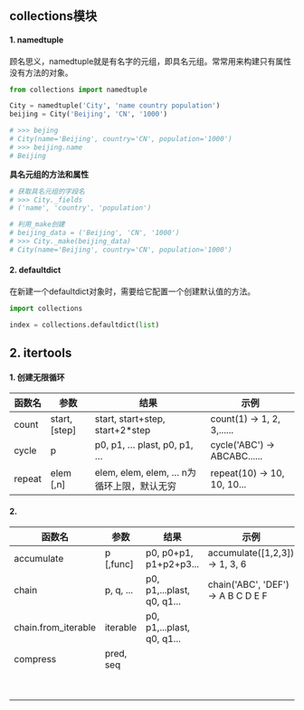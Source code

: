 ## collections模块

#### 1. namedtuple

顾名思义，namedtuple就是有名字的元组，即具名元组。常常用来构建只有属性没有方法的对象。

```python
from collections import namedtuple

City = namedtuple('City', 'name country population')
beijing = City('Beijing', 'CN', '1000')

# >>> bejing
# City(name='Beijing', country='CN', population='1000')
# >>> beijing.name
# Beijing
```

**具名元组的方法和属性**

```python
# 获取具名元组的字段名
# >>> City._fields
# ('name', 'country', 'population')

# 利用_make创建
# beijing_data = ('Beijing', 'CN', '1000')
# >>> City._make(beijing_data)
# City(name='Beijing', country='CN', population='1000')

```

#### 2. defaultdict

在新建一个defaultdict对象时，需要给它配置一个创建默认值的方法。

```python
import collections

index = collections.defaultdict(list)
```

## 2. itertools

#### 1. 创建无限循环

| 函数名 | 参数          | 结果                                      | 示例                         |
| ------ | ------------- | ----------------------------------------- | ---------------------------- |
| count  | start, [step] | start, start+step, start+2*step           | count(1) -> 1, 2, 3,......   |
| cycle  | p             | p0, p1, … plast, p0, p1, …                | cycle('ABC') -> ABCABC...... |
| repeat | elem [,n]     | elem, elem, elem, … n为循环上限，默认无穷 | repeat(10) -> 10, 10, 10...  |

#### 2.  

| 函数名              | 参数      | 结果                       | 示例                               |
| ------------------- | --------- | -------------------------- | ---------------------------------- |
| accumulate          | p [,func] | p0, p0+p1, p1+p2+p3...     | accumulate([1,2,3]) -> 1, 3, 6     |
| chain               | p, q, ... | p0, p1,...plast, q0, q1... | chain('ABC', 'DEF') -> A B C D E F |
| chain.from_iterable | iterable  | p0, p1,...plast, q0, q1... |                                    |
| compress            | pred, seq |                            |                                    |
|                     |           |                            |                                    |
|                     |           |                            |                                    |
|                     |           |                            |                                    |
|                     |           |                            |                                    |
|                     |           |                            |                                    |
|                     |           |                            |                                    |
|                     |           |                            |                                    |
|                     |           |                            |                                    |

